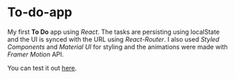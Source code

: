 # To-do-app

My first **To Do** app using _React_. The tasks are persisting using localState and the UI is synced with the URL using _React-Router_. I also used _Styled Components_ and _Material UI_ for styling and the animations were made with _Framer Motion_ API.

You can test it out [here](https://sgrvl-to-do.netlify.app/).
